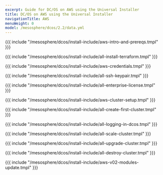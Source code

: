 ```yaml
---
excerpt: Guide for DC/OS on AWS using the Universal Installer
title: DC/OS on AWS using the Universal Installer
navigationTitle: AWS
menuWeight: 0
model: /mesosphere/dcos/2.2/data.yml
---
```

{{{ include "/mesosphere/dcos/install-include/aws-intro-and-prereqs.tmpl" }}}

{{{ include "/mesosphere/dcos/install-include/all-install-terraform.tmpl" }}}

{{{ include "/mesosphere/dcos/install-include/aws-credentials.tmpl" }}}

{{{ include "/mesosphere/dcos/install-include/all-ssh-keypair.tmpl" }}}

{{{ include "/mesosphere/dcos/install-include/all-enterprise-license.tmpl" }}}

{{{ include "/mesosphere/dcos/install-include/aws-cluster-setup.tmpl" }}}

{{{ include "/mesosphere/dcos/install-include/all-create-first-cluster.tmpl" }}}

{{{ include "/mesosphere/dcos/install-include/all-logging-in-dcos.tmpl" }}}

{{{ include "/mesosphere/dcos/install-include/all-scale-cluster.tmpl" }}}

{{{ include "/mesosphere/dcos/install-include/all-upgrade-cluster.tmpl" }}}

{{{ include "/mesosphere/dcos/install-include/all-destroy-cluster.tmpl" }}}

{{{ include "/mesosphere/dcos/install-include/aws-v02-modules-update.tmpl" }}}
